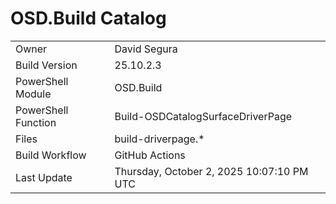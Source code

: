 ﻿# OSD.Build Catalog

| | |
|-|-|
| Owner | David Segura |
| Build Version | 25.10.2.3 |
| PowerShell Module | OSD.Build |
| PowerShell Function | Build-OSDCatalogSurfaceDriverPage |
| Files | build-driverpage.* |
| Build Workflow | GitHub Actions |
| Last Update | Thursday, October 2, 2025 10:07:10 PM UTC |
